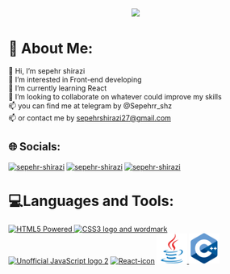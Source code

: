 <h1 align="center">
  <a href="https://git.io/typing-svg">
  <img src="https://readme-typing-svg.herokuapp.com/?lines=Hello,+There!+👋;I'm+Sepehr+Shirazi;Nice+to+meet+you!&center=true&size=30&color=fe428e">
  </a>
</h1>

# 💫 About Me:
👋 Hi, I’m sepehr shirazi<br>
👀 I’m interested in Front-end developing<br>
🌱 I’m currently learning React<br>
💞️ I’m looking to collaborate on whatever could improve my skills<br>
📫 you can find me at telegram by @Sepehrr_shz<br>
📫 or contact me by sepehrshirazi27@gmail.com

## 🌐 Socials:

<p align="left">
<a href="https://www.linkedin.com/in/sepehr-shirazi-61100422b/" target="blank"><img align="center" src="https://raw.githubusercontent.com/rahuldkjain/github-profile-readme-generator/master/src/images/icons/Social/linked-in-alt.svg" alt="sepehr-shirazi" height="30" width="40" /></a>

  <a href="https://sepehrshirazi27@gmail.com" target="blank">
  <img align="center" src="https://www.freepnglogos.com/uploads/logo-gmail-png/logo-gmail-png-gmail-icon-download-png-and-vector-1.png" alt="sepehr-shirazi" height="30" width="40" /></a>

  <a href="https://t.me/Sepehrr_shz" target="blank">
  <img align="center" src="https://img.icons8.com/fluency/48/null/telegram-app.png" alt="sepehr-shirazi" /></a>
  
# 💻Languages and Tools:
<p align="left">
<a href="http://www.w3.org/html/logo/">
<img src="https://www.w3.org/html/logo/badge/html5-badge-h-solo.png" width="60" height="60" alt="HTML5 Powered" title="HTML5 Powered">
</a>
<a title="Rudloff, CC BY 3.0 &lt;https://creativecommons.org/licenses/by/3.0&gt;, via Wikimedia Commons" href="https://commons.wikimedia.org/wiki/File:CSS3_logo_and_wordmark.svg"><img width="40" alt="CSS3 logo and wordmark" src="https://upload.wikimedia.org/wikipedia/commons/thumb/d/d5/CSS3_logo_and_wordmark.svg/40px-CSS3_logo_and_wordmark.svg.png"></a>
  <a title="Chris Williams, Public domain, via Wikimedia Commons" href="https://commons.wikimedia.org/wiki/File:Unofficial_JavaScript_logo_2.svg"><img width="40" alt="Unofficial JavaScript logo 2" src="https://upload.wikimedia.org/wikipedia/commons/thumb/9/99/Unofficial_JavaScript_logo_2.svg/40px-Unofficial_JavaScript_logo_2.svg.png"></a>
  <a title="Facebook, Public domain, via Wikimedia Commons" href="https://commons.wikimedia.org/wiki/File:React-icon.svg"><img width="60" alt="React-icon" src="https://upload.wikimedia.org/wikipedia/commons/thumb/a/a7/React-icon.svg/40px-React-icon.svg.png"></a>
  <a href="https://www.java.com" target="_blank" rel="noreferrer"> <img src="https://raw.githubusercontent.com/devicons/devicon/master/icons/java/java-original.svg" alt="java" width="60" height="60"/> </a> 
 <!-- <a href="https://www.cprogramming.com/" target="_blank" rel="noreferrer"> <img src="https://raw.githubusercontent.com/devicons/devicon/master/icons/c/c-original.svg" alt="c" width="60" height="60"/> </a> -->
 <a href="https://www.w3schools.com/cpp/" target="_blank" rel="noreferrer"> <img src="https://raw.githubusercontent.com/devicons/devicon/master/icons/cplusplus/cplusplus-original.svg" alt="cplusplus" width="60" height="60"/> </a>
</p>
